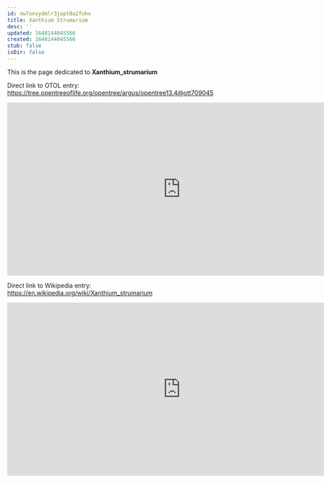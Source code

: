 ```yaml
---
id: nw7onvydmlr3jopt0a2fuhx
title: Xanthium Strumarium
desc: ''
updated: 1648144045566
created: 1648144045566
stub: false
isDir: false
---
```

This is the page dedicated to **Xanthium_strumarium**


Direct link to OTOL entry: https://tree.opentreeoflife.org/opentree/argus/opentree13.4@ott709045



<html>
    <body>
    <iframe src="https://tree.opentreeoflife.org/opentree/argus/opentree13.4@ott709045"
    width="800" height="400" frameborder="0" allowfullscreen> </iframe>
    </body>
</html>
    


Direct link to Wikipedia entry: https://en.wikipedia.org/wiki/Xanthium_strumarium



<html>
    <body>
    <iframe src="https://en.wikipedia.org/wiki/Xanthium_strumarium"
    width="800" height="400" frameborder="0" allowfullscreen> </iframe>
    </body>
</html>
    
